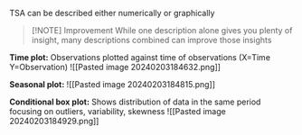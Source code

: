 TSA can be described either numerically or graphically

> [!NOTE] Improvement
> While one description alone gives you plenty of insight, many descriptions combined can improve those insights

**Time plot:** Observations plotted against time of observations (X=Time Y=Observation)
![[Pasted image 20240203184632.png]]

**Seasonal plot:**
![[Pasted image 20240203184815.png]]

**Conditional box plot:** Shows distribution of data in the same period focusing on outliers, variability, skewness
![[Pasted image 20240203184929.png]]